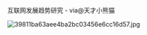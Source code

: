 互联网发展趋势研究 - via@天才小熊猫

![39811ba63aee4ba2bc03456e6cc16d57.jpg](https://wxlzmt.github.io/cdn1/ext/qw/groups/20020/39811ba63aee4ba2bc03456e6cc16d57.jpg)

